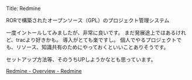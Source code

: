 Title: Redmine

RORで構築されたオープンソース（GPL）のプロジェクト管理システム

一度イントールしてみましたが、非常に良いです。
まだ発展途上ではあるけれど、tracより好きかも。
導入がとても楽ですし。
個人でやるプロジェクトでも、リソース、知識共有のためにやっておくといいことありそうです。

セットアップ方法等、そのうちUPしようかなとも思っています。

[Redmine - Overview - Redmine](http://www.redmine.org/)